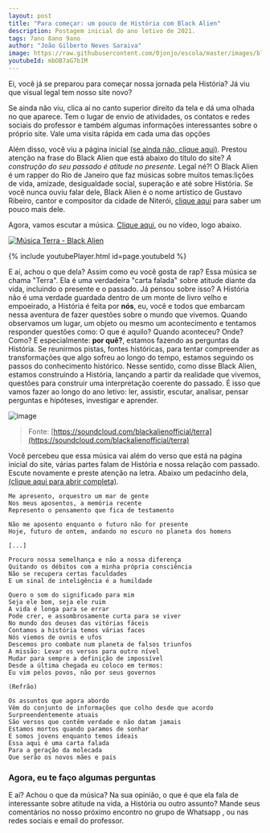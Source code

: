 ```yaml
---
layout: post
title: "Para começar: um pouco de História com Black Alien"
description: Postagem inicial do ano letivo de 2021.
tags: 7ano 8ano 9ano
author: "João Gilberto Neves Saraiva"
image: https://raw.githubusercontent.com/0jonjo/escola/master/images/black-alien.jpg
youtubeId: mbOB7aG7b1M 
---
```


Ei, você já se preparou para começar nossa jornada pela História? Já viu que visual legal tem nosso site novo?

Se ainda não viu, clica aí no canto superior direito da tela e dá uma olhada no que aparece. Tem o lugar de envio de atividades, os contatos e redes sociais do professor e também algumas informações interessantes sobre o próprio site. Vale uma visita rápida em cada uma das opções

Além disso, você viu a página inicial [(se ainda não, clique aqui)](https://0jonjo.github.io/escola/). Prestou atenção na frase do Black Alien que está abaixo do título do site? *A construção do seu passado é atitude no presente*. Legal né?! O Black Alien é um rapper do Rio de Janeiro que faz músicas sobre muitos temas:lições de vida, amizade, desigualdade social, superação e até sobre História. Se você nunca ouviu falar dele, Black Alien é o nome artístico de Gustavo Ribeiro, cantor e compositor da cidade de Niterói, [clique aqui](https://pt.wikipedia.org/wiki/Black_Alien) para saber um pouco mais dele. 

Agora, vamos escutar a música. [Clique aqui](https://www.youtube.com/watch?v=mbOB7aG7b1M), ou no vídeo, logo abaixo.

[![Música Terra - Black Alien](https://yt-embed.herokuapp.com/embed?v=mbOB7aG7b1M)](https://www.youtube.com/watch?v=mbOB7aG7b1M "Black Alien - Terra")

{% include youtubePlayer.html id=page.youtubeId %}

E aí, achou o que dela? Assim como eu você gosta de rap? Essa música se chama "Terra". Ela é uma verdadeira "carta falada" sobre atitude diante da vida, incluindo o presente e o passado. Já pensou sobre isso? A História não é uma verdade guardada dentro de um monte de livro velho e empoeirado, a História é feita por **nós**, eu, você e todos que embarcam nessa aventura de fazer questões sobre o mundo que vivemos. Quando observamos um lugar, um objeto ou mesmo um acontecimento e tentamos responder questões como: O que é aquilo? Quando aconteceu? Onde? Como? E especialmente: **por quê?**, estamos fazendo as perguntas da História. Se reunirmos pistas, fontes históricas, para tentar compreender as transformações que algo sofreu ao longo do tempo, estamos seguindo os passos do conhecimento histórico. Nesse sentido, como disse Black Alien, estamos construindo a História, lançando a partir da realidade que vivemos, questões para construir uma interpretação coerente do passado. É isso que vamos fazer ao longo do ano letivo: ler, assistir, escutar, analisar, pensar perguntas e hipóteses, investigar e aprender.


![image](https://user-images.githubusercontent.com/64807181/113641048-30328000-9653-11eb-8426-c9c8abc8a43e.png)
> Fonte: [https://soundcloud.com/blackalienofficial/terra](https://soundcloud.com/blackalienofficial/terra)


Você percebeu que essa música vai além do verso que está na página inicial do site, várias partes falam de História e nossa relação com passado. Escute novamente e preste atenção na letra. Abaixo um pedacinho dela, [(clique aqui para abrir completa)](https://www.letras.com/black-alien/terra/).

```
Me apresento, orquestro um mar de gente
Nos meus aposentos, a memória recente
Represento o pensamento que fica de testamento

Não me aposento enquanto o futuro não for presente
Hoje, futuro de ontem, andando no escuro no planeta dos homens

[...]

Procuro nossa semelhança e não a nossa diferença
Quitando os débitos com a minha própria consciência
Não se recupera certas faculdades
E um sinal de inteligência é a humildade

Quero o som do significado para mim
Seja ele bom, seja ele ruim
A vida é longa para se errar
Pode crer, e assombrosamente curta para se viver
No mundo dos deuses das vitórias fáceis
Contamos a história temos várias faces
Nós viemos de ovnis e ufos
Descemos pro combate num planeta de falsos triunfos
A missão: Levar os versos para outro nível
Mudar para sempre a definição de impossível
Desde a última chegada eu coloco em termos:
Eu vim pelos povos, não por seus governos

(Refrão)

Os assuntos que agora abordo
Vêm do conjunto de informações que colho desde que acordo
Surpreendentemente atuais
São versos que contêm verdade e não datam jamais
Estamos mortos quando paramos de sonhar
E somos jovens enquanto temos ideais
Essa aqui é uma carta falada
Para a geração da molecada
Que serão os novos mães e pais
```

### Agora, eu te faço algumas perguntas

E aí? Achou o que da música? Na sua opinião, o que é que ela fala de interessante sobre atitude na vida, a História ou outro assunto? Mande seus comentários no nosso próximo encontro no grupo de Whatsapp , ou nas redes sociais e email do professor.
